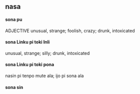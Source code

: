 ## nasa

#### sona pu

ADJECTIVE unusual, strange; foolish, crazy; drunk, intoxicated

#### sona Linku pi toki Inli

unusual, strange; silly; drunk, intoxicated

#### sona Linku pi toki pona

nasin pi tenpo mute ala; ijo pi sona ala

#### sona sin

